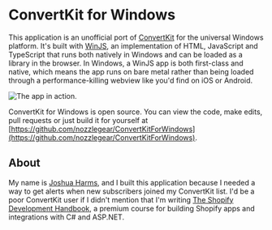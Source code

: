 # ConvertKit for Windows

This application is an unofficial port of [ConvertKit](https://convertkit.com) for the universal Windows platform. It's built with [WinJS](https://github.com/winjs/winjs), an implementation of HTML, JavaScript and TypeScript that runs both natively in Windows and can be loaded as a library in the browser. In Windows, a WinJS app is both first-class and native, which means the app runs on bare metal rather than being loaded through a performance-killing webview like you'd find on iOS or Android.

![The app in action.](https://giant.gfycat.com/CraftyRegalFrenchbulldog.gif)

ConvertKit for Windows is open source. You can view the code, make edits, pull requests or just build it for yourself at [https://github.com/nozzlegear/ConvertKitForWindows](https://github.com/nozzlegear/ConvertKitForWindows).

## About

My name is [Joshua Harms](https://nozzlegear.com/about), and I built this application because I needed a way to get alerts when new subscribers joined my ConvertKit list. I'd be a poor ConvertKit user if I didn't mention that I'm writing [The Shopify Development Handbook](https://nozzlegear.com/shopify-development-handbook?ref=ConvertKitForWindows), a premium course for building Shopify apps and integrations with C# and ASP.NET.